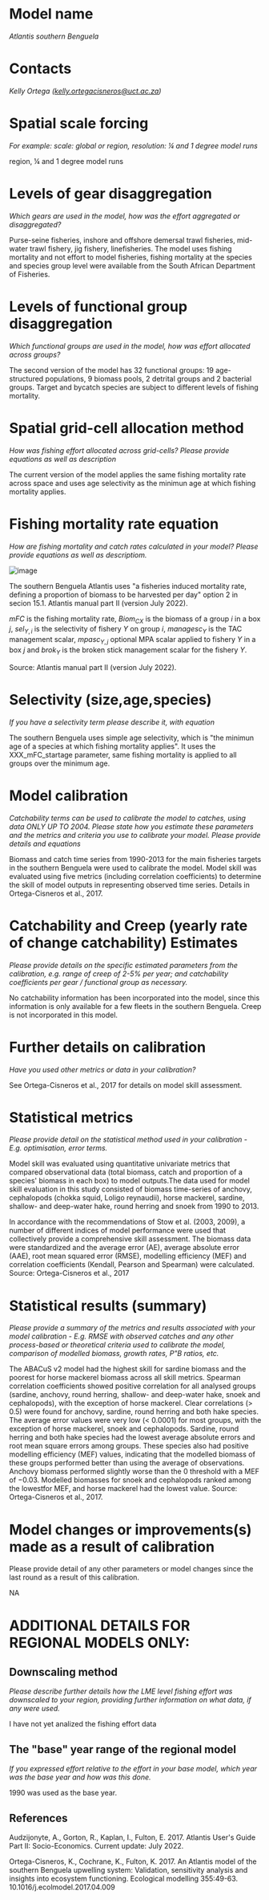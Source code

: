 # Model name

*Atlantis southern Benguela*

# Contacts

*Kelly Ortega (kelly.ortegacisneros@uct.ac.za)*

# Spatial scale forcing

*For example: scale: global or region, resolution: ¼ and 1 degree model runs*

region, ¼ and 1 degree model runs

# Levels of gear disaggregation

*Which gears are used in the model, how was the effort aggregated or disaggregated?*

Purse-seine fisheries, inshore and offshore demersal trawl fisheries, mid-water trawl fishery, jig fishery, linefisheries. The model uses fishing mortality and not effort to model fisheries, fishing mortality at the species and species group level were available from the South African Department of Fisheries.

# Levels of functional group disaggregation

*Which functional groups are used in the model, how was effort allocated across groups?*

The second version of the model has 32 functional groups: 19 age-structured populations, 9 biomass pools, 2 detrital groups and 2 bacterial groups. Target and bycatch species are subject to different levels of fishing mortality.

# Spatial grid-cell allocation method

*How was fishing effort allocated across grid-cells? Please provide equations as well as description*

The current version of the model applies the same fishing mortality rate across space and uses age selectivity as the minimun age at which fishing mortality applies.

# Fishing mortality rate equation

*How are fishing mortality and catch rates calculated in your model? Please provide equations as well as descriptiom.*

![image](https://github.com/user-attachments/assets/69cdc27c-f91c-4a31-817a-bb05092bf486)

The southern Benguela Atlantis uses "a fisheries induced mortality rate, defining a proportion of biomass to be harvested per day" option 2 in secion 15.1. Atlantis manual part II (version July 2022).

*mFC* is the fishing mortality rate, $Biom_{CX}$ is the biomass of a group *i* in a box *j*, $sel_{Y,i}$ is the selectivity of fishery *Y* on group *i*, $managesc_{Y}$ is the TAC management scalar, $mpasc_{Y,j}$ optional MPA scalar applied to fishery *Y* in a box *j* and $brok_{Y}$ is the broken stick management scalar for the fishery *Y*.

Source: Atlantis manual part II (version July 2022).

# Selectivity (size,age,species)

*If you have a selectivity term please describe it, with equation*

The southern Benguela uses simple age selectivity, which is "the minimun age of a species at which fishing mortality applies". It uses the XXX_mFC_startage parameter, same fishing mortality is applied to all groups over the minimum age.

# Model calibration

*Catchability terms can be used to calibrate the model to catches, using data ONLY UP TO 2004. Please state how you estimate these parameters and the metrics and criteria you use to calibrate your model. Please provide details and equations*

Biomass and catch time series from 1990-2013 for the main fisheries targets in the southern Benguela were used to calibrate the model. Model skill was evaluated using five metrics (including correlation coefficients) to determine the skill of model outputs in representing observed time series. Details in Ortega-Cisneros et al., 2017.

# Catchability and Creep (yearly rate of change catchability) Estimates

*Please provide details on the specific estimated parameters from the calibration, e.g. range of creep of 2-5% per year; and catchability coefficients per gear / functional group as necessary.*

No catchability information has been incorporated into the model, since this information is only available for a few fleets in the southern Benguela. Creep is not incorporated in this model.

# Further details on calibration

*Have you used other metrics or data in your calibration?*

See Ortega-Cisneros et al., 2017 for details on model skill assessment.

# Statistical metrics

*Please provide detail on the statistical method used in your calibration - E.g. optimisation, error terms.*

Model skill was evaluated using quantitative univariate metrics that compared observational data (total biomass, catch and proportion of a species' biomass in each box) to model outputs.The data used for model skill evaluation in this study consisted of biomass time-series of anchovy, cephalopods (chokka squid, Loligo reynaudii), horse mackerel, sardine, shallow- and deep-water hake, round herring and snoek from 1990 to 2013.

In accordance with the recommendations of Stow et al. (2003, 2009), a number of different indices of model performance were used that collectively provide a comprehensive skill assessment. The biomass data were standardized and the average error (AE), average absolute error (AAE), root mean squared error (RMSE), modelling efficiency (MEF) and correlation coefficients (Kendall, Pearson and Spearman) were calculated. Source: Ortega-Cisneros et al., 2017

# Statistical results (summary)

*Please provide a summary of the metrics and results associated with your model calibration - E.g. RMSE with observed catches and any other process-based or theoretical criteria used to calibrate the model, comparison of modelled biomass, growth rates, P\"B ratios, etc.*

The ABACuS v2 model had the highest skill for sardine biomass and the poorest for horse mackerel biomass across all skill metrics. Spearman correlation coefficients showed positive correlation for all analysed groups (sardine, anchovy, round herring, shallow- and deep-water hake, snoek and cephalopods), with the exception of horse mackerel. Clear correlations (\> 0.5) were found for anchovy, sardine, round herring and both hake species. The average error values were very low (\< 0.0001) for most groups, with the exception of horse mackerel, snoek and cephalopods. Sardine, round herring and both hake species had the lowest average absolute errors and root mean square errors among groups. These species also had positive modelling efficiency (MEF) values, indicating that the modelled biomass of these groups performed better than using the average of observations. Anchovy biomass performed slightly worse than the 0 threshold with a MEF of −0.03. Modelled biomasses for snoek and cephalopods ranked among the lowestfor MEF, and horse mackerel had the lowest value. Source: Ortega-Cisneros et al., 2017.

# Model changes or improvements(s) made as a result of calibration

Please provide detail of any other parameters or model changes since the last round as a result of this calibration.

NA

# ADDITIONAL DETAILS FOR REGIONAL MODELS ONLY:

## Downscaling method

*Please describe further details how the LME level fishing effort was downscaled to your region, providing further information on what data, if any were used.*

I have not yet analized the fishing effort data

## The "base" year range of the regional model

*If you expressed effort relative to the effort in your base model, which year was the base year and how was this done.*

1990 was used as the base year.

## References

Audzijonyte, A., Gorton, R., Kaplan, I., Fulton, E. 2017. Atlantis User's Guide Part II: Socio-Economics. Current update: July 2022.

Ortega-Cisneros, K., Cochrane, K., Fulton, K. 2017. An Atlantis model of the southern Benguela upwelling system: Validation, sensitivity analysis and insights into ecosystem functioning. Ecological modelling 355:49-63. 10.1016/j.ecolmodel.2017.04.009
